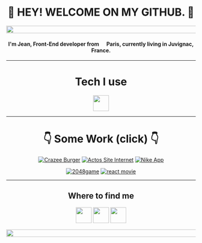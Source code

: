 <h1 align="center">👋 HEY! WELCOME ON MY GITHUB. 👋</h1>
<p align="center" ><img height="20px" width="1000px" src="https://www.htmlcsscolor.com/preview/gallery/2B333D.png"/></p>

<h4 align="center">I'm Jean, Front-End developer from <img src="https://cdn-icons-png.flaticon.com/512/197/197560.png" width="13"/> <b>Paris</b>, currently living in <b>Juvignac, France</b>. </h4>
<hr/>
<h1 align="center">Tech I use</h1>

<p align="center">
  <img src="https://skillicons.dev/icons?i=html,css,js,ts,react,tailwind,figma,nodejs,git,vitest" height="42"/>
</p>
<hr/>

<h1 align="center">👇 Some Work (click) 👇</h1>

<p align="center"><a href="https://fabulous-trifle-f74e67.netlify.app/"><img alt="Crazee Burger" src="https://img.shields.io/badge/-CRAZEE%20BURGERS-black?style=flat&logo=appannie"><a/>  
<a href="https://clever-aryabhata-7d0a12.netlify.app/" target="_blank"><img alt="Actos Site Internet" src="https://img.shields.io/badge/-ACTOS%20-black?style=flat&logo=appannie"><a/>
<a href="https://nike-app-react-portfolio.netlify.app/" target="_blank"><img alt="Nike App" src="https://img.shields.io/badge/-NIKE%20APP-black?style=flat&logo=appannie"><a/> 
</p>
<p align="center"><a href="https://2048-game-type.netlify.app/" target="_blank"><img alt="2048game" src="https://img.shields.io/badge/-2048GAME%20-black?style=flat&logo=appannie"><a/>  
<a href="https://themoviesapi.netlify.app/" target="_blank"><img alt="react movie" src="https://img.shields.io/badge/-REACT%20MOVIES-black?style=flat&logo=appannie"><a/>  
</p>
<hr/>  

<h2 align="center">Where to find me</h2>
<p align="center"><a href="https://github.com/Jeandevweb" target="_blank"><img src="https://skillicons.dev/icons?i=github" height="42"/></a>
<a href="https://www.linkedin.com/in/jean-martial-053279a7" target="_blank"><img src="https://skillicons.dev/icons?i=linkedin" height="42"/></a> 
<a href="https://martial-jean.netlify.app/portfolio" target="_blank"><img src="https://skillicons.dev/icons?i=react" height="42"/></a> 
</p>

<p align="center" ><img height="20px" width="1000px" src="https://www.htmlcsscolor.com/preview/gallery/2B333D.png"/></p>


